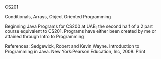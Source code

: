 CS201

  Conditionals, Arrays, Object Oriented Programming

  Beginning Java Programs for CS200 at UAB; 
   the second half of a 2 part course equivalent to CS201. 
   Programs have either been created by me or attained through Intro to Programming

  References:
   Sedgewick, Robert and Kevin Wayne. Introduction to Programming in Java. New
     York:Pearson Education, Inc, 2008. Print
